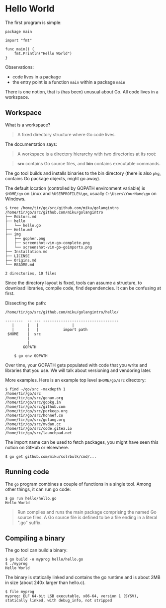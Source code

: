 # Hello World

The first program is simple:

```
package main

import "fmt"

func main() {
    fmt.Println("Hello World")
}
```

Observations:

* code lives in a package
* the entry point is a function `main` within a package `main`

There is one notion, that is (has been) unusual about Go. All code lives in a workspace.

## Workspace

What is a workspace?

> A fixed directory structure where Go code lives.

The documentation says:

> A workspace is a directory hierarchy with two directories at its root:

> **src** contains Go source files, and
> **bin** contains executable commands.

The go tool builds and installs binaries to the bin directory (there is also
`pkg`, contains Go package objects, might go away).

The default location (controlled by GOPATH environment variable) is `$HOME/go`
on Linux and `%USERPROFILE%\go`, usually `C:\Users\YourName\go` on Windows.


```shell
$ tree /home/tir/go/src/github.com/miku/golangintro
/home/tir/go/src/github.com/miku/golangintro
├── Editors.md
├── hello
│   └── hello.go
├── Hello.md
├── img
│   ├── gopher.png
│   ├── screenshot-vim-go-complete.png
│   └── screenshot-vim-go-goimports.png
├── Installation.md
├── LICENSE
├── Origins.md
└── README.md

2 directories, 10 files
```

Since the directory layout is fixed, tools can assume a structure, to download
libraries, compile code, find dependencies. It can be confusing at first.

Dissecting the path:

```
/home/tir/go/src/github.com/miku/golangintro/hello/

--------  -- --- ----------------------------------
   |      |   |               |
   |      |   |           import path
 $HOME    |  src
          |
          |
        GOPATH

    $ go env GOPATH
```

Over time, your GOPATH gets populated with code that you write and libraries
that you use. We will talk about versioning and vendoring later.

More examples. Here is an example top level `$HOME/go/src` directory:

```
$ find ~/go/src -maxdepth 1
/home/tir/go/src
/home/tir/go/src/gonum.org
/home/tir/go/src/gopkg.in
/home/tir/go/src/github.com
/home/tir/go/src/perkeep.org
/home/tir/go/src/honnef.co
/home/tir/go/src/golang.org
/home/tir/go/src/mvdan.cc
/home/tir/go/src/code.gitea.io
/home/tir/go/src/launchpad.net
```

The import name can be used to fetch packages, you might have seen this notion
on GitHub or elsewhere.

```
$ go get github.com/miku/solrbulk/cmd/...
```

## Running code

The `go` program combines a couple of functions in a single tool. Among other
things, it can run go code:

```shell
$ go run hello/hello.go
Hello World
```

> Run compiles and runs the main package comprising the named Go source files.
A Go source file is defined to be a file ending in a literal ".go" suffix.

## Compiling a binary

The go tool can build a binary:

```shell
$ go build -o myprog hello/hello.go
$ ./myprog
Hello World
```

The binary is statically linked and contains the go runtime and is about 2MB in
size (about 240x larger than hello.c).

```shell
$ file myprog
myprog: ELF 64-bit LSB executable, x86-64, version 1 (SYSV), statically linked, with debug_info, not stripped
```





